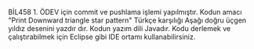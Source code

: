 BİL458 1. ÖDEV için commit ve pushlama işlemi yapılmıştır. Kodun amacı "Print Downward triangle star pattern" Türkçe karşılığı Aşağı doğru üçgen yıldız desenini yazdır dır. Kodun yazım dili Javadır.
Kodu derlemek ve çalıştırabilmek için Eclipse gibi IDE ortamı kullanabilirsiniz. 
